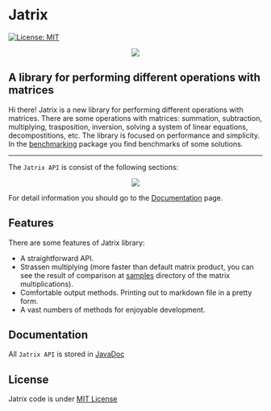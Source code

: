 # Jatrix

[![License: MIT](https://img.shields.io/badge/License-MIT-yellow.svg)](https://github.com/danilos1/jatrix/blob/master/LICENSE)


<p align="center">
  <img src="https://github.com/danilos1/jatrix/blob/master/images/logo.png"/>
</p>


## A library for performing different operations with matrices

Hi there! Jatrix is a new library for performing different operations with matrices. There are some operations with matrices: summation, subtraction, multiplying, trasposition, inversion, solving a system of linear equations, decompostitions, etc. The library is focused on performance and simplicity. In the [benchmarking](https://github.com/danilos1/jatrix/tree/master/src/benchmarking) package you find benchmarks of some solutions.
<hr>

The ```Jatrix API``` is consist of the following sections:

<p align="center">
  <img src="https://github.com/danilos1/jatrix/blob/master/images/api.png"/>
</p>

For detail information you should go to the [Documentation](#docs) page.

## Features

There are some features of Jatrix library:
- A straightforward API.
- Strassen multiplying (more faster than default matrix product, you can see the result of comparison at [samples](https://github.com/danilos1/jatrix/blob/master/samples/) directory
  of the matrix multiplications).
- Comfortable output methods. Printing out to markdown file in a pretty form.   
- A vast numbers of methods for enjoyable development.

## <a name="docs">Documentation</a>

All ```Jatrix API``` is stored in [JavaDoc](https://github.com/danilos1/jatrix/blob/master/docs/index.html)

## License

Jatrix code is under [MIT License](https://github.com/danilos1/jatrix/blob/master/LICENSE)
